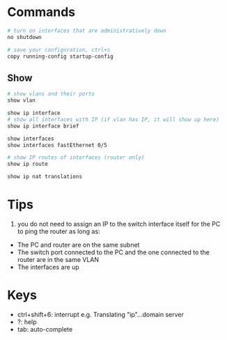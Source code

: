 # Commands
```bash
# turn on interfaces that are administratively down
no shutdown

# save your configuration, ctrl+s
copy running-config startup-config

```

## Show
```bash
# show vlans and their ports
show vlan

show ip interface
# show all interfaces with IP (if vlan has IP, it will show up here)
show ip interface brief

show interfaces
show interfaces fastEthernet 0/5

# show IP routes of interfaces (router only)
show ip route

show ip nat translations
```

# Tips
1. you do not need to assign an IP to the switch interface itself for the PC to ping the router as long as:
- The PC and router are on the same subnet
- The switch port connected to the PC and the one connected to the router are in the same VLAN
- The interfaces are up

# Keys
- ctrl+shift+6: interrupt e.g. Translating "ip"...domain server
- ?: help
- tab: auto-complete